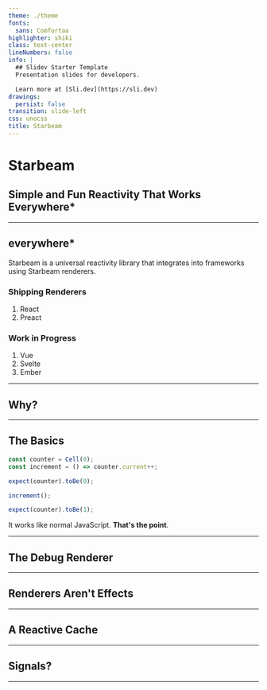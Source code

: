 ```yaml
---
theme: ./theme
fonts:
  sans: Comfortaa
highlighter: shiki
class: text-center
lineNumbers: false
info: |
  ## Slidev Starter Template
  Presentation slides for developers.

  Learn more at [Sli.dev](https://sli.dev)
drawings:
  persist: false
transition: slide-left
css: unocss
title: Starbeam
---
```


# Starbeam

## Simple and Fun Reactivity That Works Everywhere\*

---

## everywhere\*

Starbeam is a universal reactivity library that integrates into frameworks using Starbeam renderers.

### Shipping Renderers

1. React
2. Preact

### Work in Progress

1. Vue
2. Svelte
3. Ember

---

## Why?

---

## The Basics

```ts {1|2|4|6|8|all}
const counter = Cell(0);
const increment = () => counter.current++;

expect(counter).toBe(0);

increment();

expect(counter).toBe(1);
```

<v-after>

It works like normal JavaScript. **That's the point**.

</v-after>

---

## The Debug Renderer

---

## Renderers Aren't Effects

---

## A Reactive Cache

---

## Signals?

---
